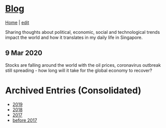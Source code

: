 # [Blog](https://alwinwoo.github.io/blog)
[Home](https://alwinwoo.github.io/) | [edit](https://github.com/alwinwoo/alwinwoo.github.io/edit/master/blog.md)

Sharing thoughts about political, economic, social and technological trends impact the world and how it translates in my daily life in Singapore.

## 9 Mar 2020
Stocks are falling around the world with the oil prices, coronavirus outbreak still spreading - how long will it take for the global economy to recover?

# Archived Entries (Consolidated)

- [2019](https://alwinwoo.github.io/blog_2019)
- [2018](https://alwinwoo.github.io/blog_2018)
- [2017](https://alwinwoo.github.io/blog_2017)
- [before 2017](https://alwinwoo.github.io/blog_legacy)
